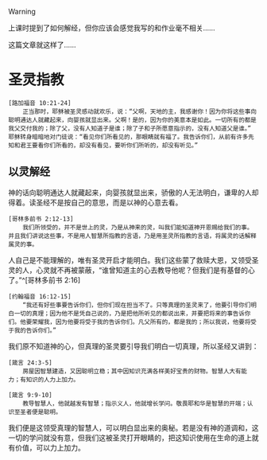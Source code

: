 > [!Warning]
> 上课时提到了如何解经，但你应该会感觉我写的和作业毫不相关……
> 
> 这篇文章就这样了……

# 圣灵指教

	[路加福音 10:21-24]
		正当那时，耶稣被圣灵感动就欢乐，说：“父啊，天地的主，我感谢你！因为你将这些事向聪明通达人就藏起来，向婴孩就显出来。父啊！是的，因为你的美意本是如此。一切所有的都是我父交付我的；除了父，没有人知道子是谁；除了子和子所愿意指示的，没有人知道父是谁。” 耶稣转身暗暗地对门徒说：“看见你们所看见的，那眼睛就有福了。我告诉你们，从前有许多先知和君王要看你们所看的，却没有看见，要听你们所听的，却没有听见。”

## 以灵解经

神的话向聪明通达人就藏起来，向婴孩就显出来，骄傲的人无法明白，谦卑的人却得着。读圣经不是按自己的意思，而是以神的心意去看。

	[哥林多前书 2:12-13]
		我们所领受的，并不是世上的灵，乃是从神来的灵，叫我们能知道神开恩赐给我们的事。 并且我们讲说这些事，不是用人智慧所指教的言语，乃是用圣灵所指教的言语，将属灵的话解释属灵的事。

人自己是不能理解的，唯有圣灵开启才能明白。我们这些蒙了救赎大恩，又领受圣灵的人，心灵就不再被蒙蔽，“谁曾知道主的心去教导他呢？但我们是有基督的心了。”^[哥林多前书 2:16]

	[约翰福音 16:12-15]
		“我还有好些事要告诉你们，但你们现在担当不了。只等真理的圣灵来了，他要引导你们明白一切的真理；因为他不是凭自己说的，乃是把他所听见的都说出来，并要把将来的事告诉你们。他要荣耀我，因为他要将受于我的告诉你们。凡父所有的，都是我的；所以我说，他要将受于我的告诉你们。”

我们原不知道神的心，但真理的圣灵要引导我们明白一切真理，所以圣经又讲到：

	[箴言 24:3-5]
		房屋因智慧建造，又因聪明立稳；其中因知识充满各样美好宝贵的财物。智慧人大有能力；有知识的人力上加力。

	[箴言 9:9-10]
		教导智慧人，他就越发有智慧；指示义人，他就增长学问。敬畏耶和华是智慧的开端；认识至圣者便是聪明。

我们便是这领受真理的智慧人，可以明白显出来的奥秘。若是没有神的道调和，这一切的学问就没有意，但我们这被圣灵打开眼睛的，把这知识使用在生命的道上就有价值，可以力上加力。

<!--
学圣经 以经解经 按照神的旨意解经 圣灵引导
-->